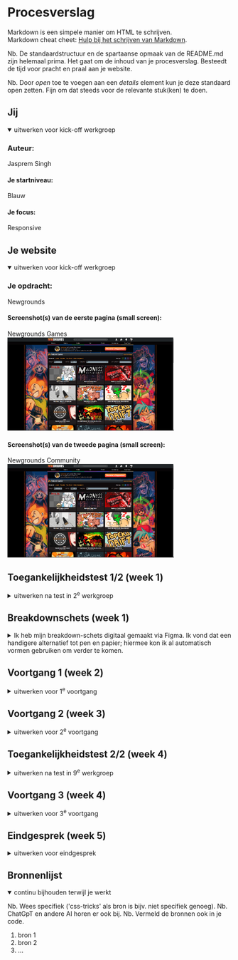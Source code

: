 # Procesverslag
Markdown is een simpele manier om HTML te schrijven.  
Markdown cheat cheet: [Hulp bij het schrijven van Markdown](https://github.com/adam-p/markdown-here/wiki/Markdown-Cheatsheet).

Nb. De standaardstructuur en de spartaanse opmaak van de README.md zijn helemaal prima. Het gaat om de inhoud van je procesverslag. Besteedt de tijd voor pracht en praal aan je website.

Nb. Door *open* toe te voegen aan een *details* element kun je deze standaard open zetten. Fijn om dat steeds voor de relevante stuk(ken) te doen.





## Jij

<details open>
  <summary>uitwerken voor kick-off werkgroep</summary>

  ### Auteur:
  Jasprem Singh   

  #### Je startniveau:
  Blauw 

  #### Je focus:
  Responsive
 
</details>





## Je website

<details open>
  <summary>uitwerken voor kick-off werkgroep</summary>

  ### Je opdracht:
  Newgrounds

  #### Screenshot(s) van de eerste pagina (small screen): 
  Newgrounds Games 
  <img src="readme-images\games.png" width="375px" alt="Games section van Newgrounds. Hier zie je alle speelbare games die Newgrounds aan te bieden heeft.">


  #### Screenshot(s) van de tweede pagina (small screen):
  Newgrounds Community  
  <img src="readme-images\games.png" width="375px" alt="community section van Newgrounds. Hier krijg je de laatste betaalde supporters, Newgrounds Live, laatste nieuws van artiesten, mensen die achievements hebben behaald, mensen die werk aanbieden, en Forum posts te zien.">


</details>



## Toegankelijkheidstest 1/2 (week 1)

<details>
  <summary>uitwerken na test in 2<sup>e</sup> werkgroep</summary>

  ### Bevindingen
  - Schiphol had ALLES van de WCAG checklist goed; ik kon niks vinden waaruit bleek dat er iets ontbrak vanuit Schiphol's website.
  - Van instagram threads... (thuis checken)
</details>



## Breakdownschets (week 1)

<details>
  <summary>
  Ik heb mijn breakdown-schets digitaal gemaakt via Figma.
  Ik vond dat een handigere alternatief tot pen en papier; hiermee kon ik al automatisch vormen gebruiken om verder te komen.
  </summary>

  ### de hele pagina: 
  <img src="readme-images/dummy-plaatje.jpg" width="375px" alt="breakdown van de hele pagina">

  ### dynamisch deel (bijv menu): 
  <img src="readme-images/dummy-plaatje.jpg" width="375px" alt="breakdown van een dynamisch deel">

  ### wellicht nog een dynamisch deel (bijv filter): 
  <img src="readme-images/dummy-plaatje.jpg" width="375px" alt="breakdown van nog een dynamisch deel">

</details>





## Voortgang 1 (week 2)

<details>
  <summary>uitwerken voor 1<sup>e</sup> voortgang</summary>

  ### Stand van zaken
  <!-- hier dit ging goed & dit was lastig (neem ook screenshots op van delen van je website en code) -->
  Ik kwam niet heel ver met mijn website; het beste dat ik klaar kon krijgen was een nav die niet zoals gevraagd ging resizen
  en een grid waarvan de content alleen Nummers waren binnen de container.
  Naar mijn gevoel zit ik heel ver achter met mijn website.
  Ik heb weinig aan Javascript geschreven; ik heb alleen functies geschreven waarmee je van pagina kan wisselen.

  ### Agenda voor meeting
  samen met je groepje opstellen

  | Michelle       | Keira              | Mitchell     | Yade             |
  | ---            | ---                | ---          | ---              |
  | dit bespreken  | en dit             | en ik dit    | en dan ik dat    |
  | en dat ook nog | dit als er tijd is | nog een punt | dit wil ik zeker |
  | ...            | ...                | ...          | ...              |


  ### Verslag van meeting
  hier na afloop snel de uitkomsten van de meeting vastleggen

  - Punt 1: CSS code is direct en to the point waar nodig; er wordt meteen uitgelegd wat mijn code doet boven bijna elke regel. Daarmee vooral doorgaan met de comments.
  - Punt 2: Tweede pagina ziet er teveel uit zoals de eerste pagina, dus die moet worden geswitcht.

  - Advies: Opnieuw beginnen en een andere aanpak nemen met de opbouw van de website.
  Het werd aangeraden om alvast de HTML op te schrijven die je ziet van de website.

</details>





## Voortgang 2 (week 3)

<details>
  <summary>uitwerken voor 2<sup>e</sup> voortgang</summary>

  ### Stand van zaken
  Kleine toepassingen gemaakt. Grid heeft nu dummy content erin om te werkelijke grootte van de items te kunnen laten zien.
  Voor de rest niet heel veel andere dingen.


  ### Agenda voor meeting
  samen met je groepje opstellen

  | Michelle       | Keira              | Mitchell     | Yade             |
  | ---            | ---                | ---          | ---              |
  | dit bespreken  | en dit             | en ik dit    | en dan ik dat    |
  | en dat ook nog | dit als er tijd is | nog een punt | dit wil ik zeker |
  | ...            | ...                | ...          | ...              |

  ### Verslag van meeting
  hier na afloop snel de uitkomsten van de meeting vastleggen
<!-- work on it at home -->
- Punt 1: Grid laat duidelijker zien hoe alles eruit zou kunnen zien.
- Punt 2: Meer werk nodig met flexbox en display elements.
</details>





## Toegankelijkheidstest 2/2 (week 4)
<!-- work on it at home -->
<details>
  <summary>uitwerken na test in 9<sup>e</sup> werkgroep</summary>

  ### Bevindingen
  Lijst met je bevindingen die in de test naar voren kwamen (geef ook aan wat er verbeterd is):

</details>





## Voortgang 3 (week 4)

<details>
  <summary>uitwerken voor 3<sup>e</sup> voortgang</summary>

  ### Stand van zaken
  Ik ben opnieuw begonnen met het schrijven van mijn website. Op een gegeven moment had ik wel mijn code goed af
  maar ik had geen overzicht meer in mijn code, dus had ik besloten om met een schone lei te beginnen, zodat ik beter overzicht kan behouden.
  Ik heb een groot deel van de eerste pagina al af, maar niet de tweede pagina.
  Ik heb de nav, en de footer beter kunnen uitwerken van de website.

  ### Agenda voor meeting
  samen met je groepje opstellen

  | Michelle       | Keira              | Mitchell     | Yade             |
  | ---            | ---                | ---          | ---              |
  | dit bespreken  | en dit             | en ik dit    | en dan ik dat    |
  | en dat ook nog | dit als er tijd is | nog een punt | dit wil ik zeker |
  | ...            | ...                | ...          | ...              |


  ### Verslag van meeting
  hier na afloop snel de uitkomsten van de meeting vastleggen

  - Punt 1: Website ziet veel verbetering, er is overduidelijk meer CSS gebruikt.
  - Punt 2: Javascript is nog steeds wat mager, dat komt vast later wel goed.
  - Punt 3: Tweede pagina is er nog niet.
  - Punt 4: ???

</details>





## Eindgesprek (week 5)

<details>
  <summary>uitwerken voor eindgesprek</summary>

  ### Je uitkomst - karakteristiek screenshots:
  <img src="readme-images/dummy-plaatje.jpg" width="375px" alt="uitomst opdracht 1">


  ### Dit ging goed/Heb ik geleerd: 
  Korte omschrijving met plaatjes

  <img src="readme-images/dummy-plaatje.jpg" width="375px" alt="top">


  ### Dit was lastig/Is niet gelukt:
  Korte omschrijving met plaatjes

  <img src="readme-images/dummy-plaatje.jpg" width="375px" alt="bummer">
</details>





## Bronnenlijst

<details open>
  <summary>continu bijhouden terwijl je werkt</summary>

  Nb. Wees specifiek ('css-tricks' als bron is bijv. niet specifiek genoeg). 
  Nb. ChatGpT en andere AI horen er ook bij.
  Nb. Vermeld de bronnen ook in je code.

  1. bron 1
  2. bron 2
  3. ...

</details>